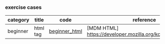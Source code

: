 <!-- [이름](경로) 링크생성 
[beginner_html](./cases/beginner_html_site_styled.html) -->
<!-- # = h1 -->
### exercise cases
<!-- |--| 파이프라인 -->
<!-- title heder -->
<!-- table td -->
|category|title|code|reference|
|--|--|--|--|  
| beginner | html tag | [beginner_html](./cases/beginner_html_site_styled.html) | [MDM HTML] https://developer.mozilla.org/ko/docs/Web/HTML |